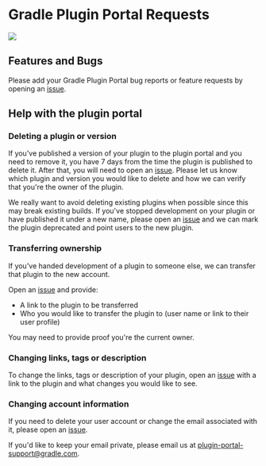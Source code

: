 # Gradle Plugin Portal Requests

<a href="https://status.gradle.com"><img src="https://img.shields.io/badge/dynamic/json?url=https://z8s4n2jmrsl0.statuspage.io/api/v2/components.json&label=Plugin%20Portal&query=$.components[?(@.id==%22p4tbvzzkv494%22)].status&color=green&prefix=Status:%20"></a>
## Features and Bugs

Please add your Gradle Plugin Portal bug reports or feature requests by opening an [issue](https://github.com/gradle/plugin-portal-requests/issues/new/choose).

## Help with the plugin portal

### Deleting a plugin or version

If you've published a version of your plugin to the plugin portal and you need to remove it, you have 7 days from the time the plugin is published to delete it. After that, you will need to open an [issue](https://github.com/gradle/plugin-portal-requests/issues/new/choose). Please let us know which plugin and version you would like to delete and how we can verify that you're the owner of the plugin.

We really want to avoid deleting existing plugins when possible since this may break existing builds. If you've stopped development on your plugin or have published it under a new name, please open an [issue](https://github.com/gradle/plugin-portal-requests/issues/new/choose) and we can mark the plugin deprecated and point users to the new plugin.

### Transferring ownership

If you've handed development of a plugin to someone else, we can transfer that plugin to the new account.

Open an [issue](https://github.com/gradle/plugin-portal-requests/issues/new/choose) and provide:
- A link to the plugin to be transferred
- Who you would like to transfer the plugin to (user name or link to their user profile)

You may need to provide proof you're the current owner. 

### Changing links, tags or description

To change the links, tags or description of your plugin, open an [issue](https://github.com/gradle/plugin-portal-requests/issues/new/choose) with a link to the plugin and what changes you would like to see.

### Changing account information

If you need to delete your user account or change the email associated with it, please open an [issue](https://github.com/gradle/plugin-portal-requests/issues/new/choose).

If you'd like to keep your email private, please email us at plugin-portal-support@gradle.com. 
